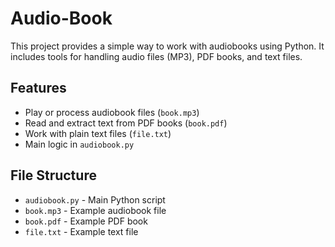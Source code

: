 # Audio-Book

This project provides a simple way to work with audiobooks using Python. It includes tools for handling audio files (MP3), PDF books, and text files.

## Features
- Play or process audiobook files (`book.mp3`)
- Read and extract text from PDF books (`book.pdf`)
- Work with plain text files (`file.txt`)
- Main logic in `audiobook.py`


## File Structure
- `audiobook.py` - Main Python script
- `book.mp3` - Example audiobook file
- `book.pdf` - Example PDF book
- `file.txt` - Example text file
  
